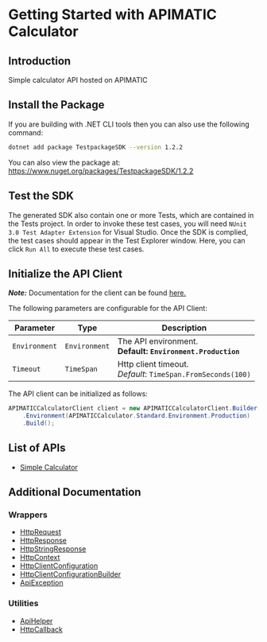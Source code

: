 
# Getting Started with APIMATIC Calculator

## Introduction

Simple calculator API hosted on APIMATIC

## Install the Package

If you are building with .NET CLI tools then you can also use the following command:

```bash
dotnet add package TestpackageSDK --version 1.2.2
```

You can also view the package at:
https://www.nuget.org/packages/TestpackageSDK/1.2.2

## Test the SDK

The generated SDK also contain one or more Tests, which are contained in the Tests project. In order to invoke these test cases, you will need `NUnit 3.0 Test Adapter Extension` for Visual Studio. Once the SDK is complied, the test cases should appear in the Test Explorer window. Here, you can click `Run All` to execute these test cases.

## Initialize the API Client

**_Note:_** Documentation for the client can be found [here.](https://www.github.com/ZahraN444/testpackage-dotnet-sdk/tree/1.2.2/doc/client.md)

The following parameters are configurable for the API Client:

| Parameter | Type | Description |
|  --- | --- | --- |
| `Environment` | `Environment` | The API environment. <br> **Default: `Environment.Production`** |
| `Timeout` | `TimeSpan` | Http client timeout.<br>*Default*: `TimeSpan.FromSeconds(100)` |

The API client can be initialized as follows:

```csharp
APIMATICCalculatorClient client = new APIMATICCalculatorClient.Builder()
    .Environment(APIMATICCalculator.Standard.Environment.Production)
    .Build();
```

## List of APIs

* [Simple Calculator](https://www.github.com/ZahraN444/testpackage-dotnet-sdk/tree/1.2.2/doc/controllers/simple-calculator.md)

## Additional Documentation

### Wrappers

* [HttpRequest](https://www.github.com/ZahraN444/testpackage-dotnet-sdk/tree/1.2.2/doc/http-request.md)
* [HttpResponse](https://www.github.com/ZahraN444/testpackage-dotnet-sdk/tree/1.2.2/doc/http-response.md)
* [HttpStringResponse](https://www.github.com/ZahraN444/testpackage-dotnet-sdk/tree/1.2.2/doc/http-string-response.md)
* [HttpContext](https://www.github.com/ZahraN444/testpackage-dotnet-sdk/tree/1.2.2/doc/http-context.md)
* [HttpClientConfiguration](https://www.github.com/ZahraN444/testpackage-dotnet-sdk/tree/1.2.2/doc/http-client-configuration.md)
* [HttpClientConfigurationBuilder](https://www.github.com/ZahraN444/testpackage-dotnet-sdk/tree/1.2.2/doc/http-client-configuration-builder.md)
* [ApiException](https://www.github.com/ZahraN444/testpackage-dotnet-sdk/tree/1.2.2/doc/api-exception.md)

### Utilities

* [ApiHelper](https://www.github.com/ZahraN444/testpackage-dotnet-sdk/tree/1.2.2/doc/api-helper.md)
* [HttpCallback](https://www.github.com/ZahraN444/testpackage-dotnet-sdk/tree/1.2.2/doc/http-callback.md)


